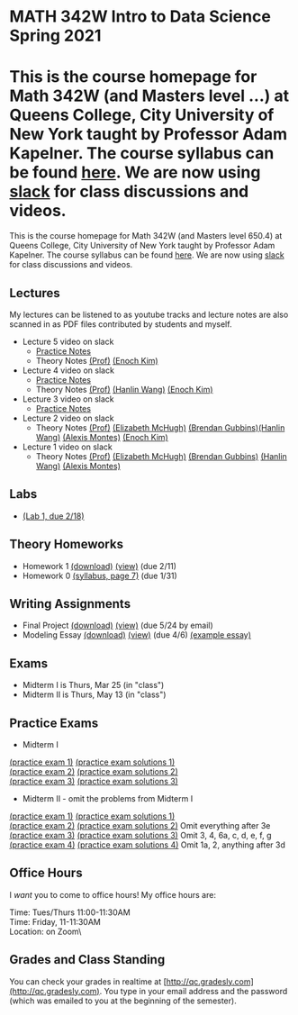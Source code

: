 # MATH 342W Intro to Data Science Spring 2021
This is the course homepage for Math 342W (and Masters level ...) at Queens College, City University of New York taught by Professor Adam Kapelner. The course syllabus can be found [here](https://github.com/kapelner/QC_Math_342W_Spring_2021/blob/master/syllabus/syllabus.pdf). We are now using [slack](https://.....slack.com/) for class discussions and videos.
=======

This is the course homepage for Math 342W (and Masters level 650.4) at Queens College, City University of New York taught by Professor Adam Kapelner. The course syllabus can be found [here](https://github.com/kapelner/QC_Math_342W_Spring_2021/blob/master/syllabus/syllabus.pdf). We are now using [slack](https://slack.com/) for class discussions and videos.

## Lectures

My lectures can be listened to as youtube tracks and lecture notes are also scanned in as PDF files contributed by students and myself.

<!--  
* Lecture 26 video on slack
  - [Practice Notes](https://github.com/kapelner/QC_Math_342W_Spring_2021/blob/master/practice_lectures/lec20.Rmd)
  - Theory Notes [(Prof)](https://github.com/kapelner/QC_Math_342W_Spring_2021/blob/master/lectures/lec26kap.pdf) [(Christella Nissanthan)](https://github.com/kapelner/QC_Math_342W_Spring_2021/blob/master/lectures/lec26nissanthan.pdf)
* Lecture 25 video on slack
  - [Practice Notes](https://github.com/kapelner/QC_Math_342W_Spring_2021/blob/master/practice_lectures/lec19.Rmd) 
  - Theory Notes [(Prof)](https://github.com/kapelner/QC_Math_342W_Spring_2021/blob/master/lectures/lec25kap.pdf) [(Christella Nissanthan)](https://github.com/kapelner/QC_Math_342W_Spring_2021/blob/master/lectures/lec25nissanthan.pdf)
* Lecture 24 video on slack
  - [Practice Notes](https://github.com/kapelner/QC_Math_342W_Spring_2021/blob/master/practice_lectures/lec18.Rmd) 
  - Theory Notes [(Prof)](https://github.com/kapelner/QC_Math_342W_Spring_2021/blob/master/lectures/lec24kap.pdf) [(Christella Nissanthan)](https://github.com/kapelner/QC_Math_342W_Spring_2021/blob/master/lectures/lec24nissanthan.pdf)
* Lecture 23 video on slack
  - [Practice Notes](https://github.com/kapelner/QC_Math_342W_Spring_2021/blob/master/practice_lectures/lec17.Rmd)
  - Theory Notes [(Prof)](https://github.com/kapelner/QC_Math_342W_Spring_2021/blob/master/lectures/lec23kap.pdf) [(Christella Nissanthan)](https://github.com/kapelner/QC_Math_342W_Spring_2021/blob/master/lectures/lec23nissanthan.pdf)
* Lecture 22 video on slack
  - [Practice Notes](https://github.com/kapelner/QC_Math_342W_Spring_2021/blob/master/practice_lectures/lec16.Rmd)
  - Theory Notes [(Prof)](https://github.com/kapelner/QC_Math_342W_Spring_2021/blob/master/lectures/lec22kap.pdf) [(Rameasa Arna)](https://github.com/kapelner/QC_Math_342W_Spring_2021/blob/master/lectures/lec22arna.pdf) [(Christella Nissanthan)](https://github.com/kapelner/QC_Math_342W_Spring_2021/blob/master/lectures/lec22nissanthan.pdf) 
* Lecture 21 video on slack
  - [Practice Notes](https://github.com/kapelner/QC_Math_342W_Spring_2021/blob/master/practice_lectures/lec15.Rmd)
  - Theory Notes [(Prof)](https://github.com/kapelner/QC_Math_342W_Spring_2021/blob/master/lectures/lec21kap.pdf) [(Christella Nissanthan)](https://github.com/kapelner/QC_Math_342W_Spring_2021/blob/master/lectures/lec21nissanthan.pdf)
* Lecture 20 video on slack
  - [Practice Notes](https://github.com/kapelner/QC_Math_342W_Spring_2021/blob/master/practice_lectures/lec14.Rmd)
  - Theory Notes [(Prof)](https://github.com/kapelner/QC_Math_342W_Spring_2021/blob/master/lectures/lec20kap.pdf) [(Christella Nissanthan)](https://github.com/kapelner/QC_Math_342W_Spring_2021/blob/master/lectures/lec20nissanthan.pdf)
* Lecture 19 video on slack
  - [Practice Notes](https://github.com/kapelner/QC_Math_342W_Spring_2021/blob/master/practice_lectures/lec13.Rmd) 
  - Theory Notes [(Prof)](https://github.com/kapelner/QC_Math_342W_Spring_2021/blob/master/lectures/lec19kap.pdf) [(Christella Nissanthan)](https://github.com/kapelner/QC_Math_342W_Spring_2021/blob/master/lectures/lec19nissanthan.pdf)
* Lecture 18 video on slack
  - [Practice Notes](https://github.com/kapelner/QC_Math_342W_Spring_2021/blob/master/practice_lectures/lec12.Rmd) 
  - Theory Notes [(Prof)](https://github.com/kapelner/QC_Math_342W_Spring_2021/blob/master/lectures/lec18kap.pdf) [(Rameasa Arna)](https://github.com/kapelner/QC_Math_342W_Spring_2021/blob/master/lectures/lec18arna.pdf) [(Christella Nissanthan)](https://github.com/kapelner/QC_Math_342W_Spring_2021/blob/master/lectures/lec18nissanthan.pdf)
* Lecture 17 video on slack
  - [Practice Notes](https://github.com/kapelner/QC_Math_342W_Spring_2021/blob/master/practice_lectures/lec11.Rmd) 
  - Theory Notes [(Prof)](https://github.com/kapelner/QC_Math_342W_Spring_2021/blob/master/lectures/lec17kap.pdf) [(Christella Nissanthan)](https://github.com/kapelner/QC_Math_342W_Spring_2021/blob/master/lectures/lec17nissanthan.pdf)
* Lecture 16 video on slack
  - [Practice Notes](https://github.com/kapelner/QC_Math_342W_Spring_2021/blob/master/practice_lectures/lec10.Rmd) 
  - Theory Notes [(Prof)](https://github.com/kapelner/QC_Math_342W_Spring_2021/blob/master/lectures/lec16kap.pdf) [(Rameasa Arna)](https://github.com/kapelner/QC_Math_342W_Spring_2021/blob/master/lectures/lec16arna.pdf) [(Christella Nissanthan)](https://github.com/kapelner/QC_Math_342W_Spring_2021/blob/master/lectures/lec16nissanthan.pdf)
* Lecture 15 video on slack
  - [Practice Notes](https://github.com/kapelner/QC_Math_342W_Spring_2021/blob/master/practice_lectures/lec09.Rmd) 
  - Theory Notes [(Prof)](https://github.com/kapelner/QC_Math_342W_Spring_2021/blob/master/lectures/lec15kap.pdf) [(Steven Grgas)](https://github.com/kapelner/QC_Math_342W_Spring_2021/blob/master/lectures/lec15grgas.pdf) [(Christella Nissanthan)](https://github.com/kapelner/QC_Math_342W_Spring_2021/blob/master/lectures/lec15nissanthan.pdf)
* Lecture 14 video on slack
  - [Practice Notes](https://github.com/kapelner/QC_Math_342W_Spring_2021/blob/master/practice_lectures/lec08.Rmd)
* Lecture 13 video on slack
  - [Practice Notes](https://github.com/kapelner/QC_Math_342W_Spring_2021/blob/master/practice_lectures/lec07.Rmd)
  - Theory Notes [(Prof)](https://github.com/kapelner/QC_Math_342W_Spring_2021/blob/master/lectures/lec13kap.pdf) [(Steven Grgas)](https://github.com/kapelner/QC_Math_342W_Spring_2021/blob/master/lectures/lec13grgas.pdf) [(Christella Nissanthan)](https://github.com/kapelner/QC_Math_342W_Spring_2021/blob/master/lectures/lec13nissanthan.pdf)
* Lecture 12 video on slack
  - [Practice Notes](https://github.com/kapelner/QC_Math_342W_Spring_2021/blob/master/practice_lectures/lec06.Rmd) 
  - Theory Notes [(Nabila Ahmed)](https://github.com/kapelner/QC_Math_342W_Spring_2021/blob/master/lectures/lec12ahmed.pdf) [(Christella Nissanthan)](https://github.com/kapelner/QC_Math_342W_Spring_2021/blob/master/lectures/lec12nissanthan.pdf)
* Lecture 11 video on slack
  - Theory Notes [(Christella Nissanthan)](https://github.com/kapelner/QC_Math_342W_Spring_2021/blob/master/lectures/lec11nissanthan.pdf)
* Lecture 10 video on slack
  - [Practice Notes](https://github.com/kapelner/QC_Math_342W_Spring_2021/blob/master/practice_lectures/lec05.Rmd) 
  - Theory Notes [(Jonathan Eng)](https://github.com/kapelner/QC_Math_342W_Spring_2021/blob/master/lectures/lec10eng.pdf) [(Christella Nissanthan)](https://github.com/kapelner/QC_Math_342W_Spring_2021/blob/master/lectures/lec10nissanthan.pdf)
* Lecture 9 video on slack
  - Theory Notes [(Jonathan Eng)](https://github.com/kapelner/QC_Math_342W_Spring_2021/blob/master/lectures/lec09eng.pdf) [(Christella Nissanthan)](https://github.com/kapelner/QC_Math_342W_Spring_2021/blob/master/lectures/lec09nissanthan.pdf)
* Lecture 8 video on slack
  - Theory Notes [(Christella Nissanthan)](https://github.com/kapelner/QC_Math_342W_Spring_2021/blob/master/lectures/lec08nissanthan.pdf) [(Shakif Shadman)](https://github.com/kapelner/QC_Math_342W_Spring_2021/blob/master/lectures/lec08shadman.pdf) [(Rameasa Arna)](https://github.com/kapelner/QC_Math_342W_Spring_2021/blob/master/lectures/lec08arna.pdf) [(Jonathan Eng)](https://github.com/kapelner/QC_Math_342W_Spring_2021/blob/master/lectures/lec08eng.pdf)
* Lecture 7 video on slack
  - [Practice Notes](https://github.com/kapelner/QC_Math_342W_Spring_2021/blob/master/practice_lectures/lec04.Rmd) 
  - Theory Notes [(Christella Nissanthan)](https://github.com/kapelner/QC_Math_342W_Spring_2021/blob/master/lectures/lec07nissanthan.pdf) [(Shakif Shadman)](https://github.com/kapelner/QC_Math_342W_Spring_2021/blob/master/lectures/lec07shadman.pdf) [(Rameasa Arna)](https://github.com/kapelner/QC_Math_342W_Spring_2021/blob/master/lectures/lec07arna.pdf) [(Jonathan Eng)](https://github.com/kapelner/QC_Math_342W_Spring_2021/blob/master/lectures/lec07eng.pdf)
* Lecture 6 video on slack
  - [Practice Notes](https://github.com/kapelner/QC_Math_342W_Spring_2021/blob/master/practice_lectures/lec03.Rmd) 
  - Theory Notes [(Christella Nissanthan)](https://github.com/kapelner/QC_Math_342W_Spring_2021/blob/master/lectures/lec06nissanthan.pdf) [(Shakif Shadman)](https://github.com/kapelner/QC_Math_342W_Spring_2021/blob/master/lectures/lec06shadman.pdf) [(Jonathan Eng)](https://github.com/kapelner/QC_Math_342W_Spring_2021/blob/master/lectures/lec06eng.pdf) [(Rameasa Arna)](https://github.com/kapelner/QC_Math_342W_Spring_2021/blob/master/lectures/lec06arna.pdf)
-->
* Lecture 5 video on slack
  - [Practice Notes](https://github.com/kapelner/QC_Math_342W_Spring_2021/blob/master/practice_lectures/lec03.Rmd)
  - Theory Notes [(Prof)](https://github.com/kapelner/QC_Math_342W_Spring_2021/blob/master/lectures/lec05kap.pdf) [(Enoch Kim)](https://github.com/derpnoch/QC_MATH_342W_Spring_2021/blob/master/lectures/lec05kim.pdf)
* Lecture 4 video on slack
  - [Practice Notes](https://github.com/kapelner/QC_Math_342W_Spring_2021/blob/master/practice_lectures/lec02.Rmd)
  - Theory Notes [(Prof)](https://github.com/kapelner/QC_Math_342W_Spring_2021/blob/master/lectures/lec04kap.pdf) [(Hanlin Wang)](https://github.com/Hanlin-Wang/QC_MATH_342W_Spring_2021/blob/master/lectures/lec04wang.pdf) [(Enoch Kim)](https://github.com/derpnoch/QC_MATH_342W_Spring_2021/blob/master/lectures/lec04kim.pdf)
* Lecture 3 video on slack
  - [Practice Notes](https://github.com/kapelner/QC_Math_342W_Spring_2021/blob/master/practice_lectures/lec01.Rmd)
* Lecture 2 video on slack
  - Theory Notes [(Prof)](https://github.com/kapelner/QC_Math_342W_Spring_2021/blob/master/lectures/lec02kap.pdf) [(Elizabeth McHugh)](https://github.com/ejmchugh/QC_MATH_342W_Spring_2021/blob/master/lectures/lec02mchugh.pdf) [(Brendan Gubbins)](https://github.com/brendangubbins/QC_MATH_342W_Spring_2021/blob/master/lectures/lec02gubbins.pdf)[(Hanlin Wang)](https://github.com/Hanlin-Wang/QC_MATH_342W_Spring_2021/blob/master/lectures/lec02wang.pdf) [(Alexis Montes)](https://github.com/AlexNYC25/QC_MATH_342W_Spring_2021/blob/master/lectures/lec02montes.pdf) [(Enoch Kim)](https://github.com/derpnoch/QC_MATH_342W_Spring_2021/blob/master/lectures/lec02kim.pdf)
* Lecture 1 video on slack
  - Theory Notes [(Prof)](https://github.com/kapelner/QC_Math_342W_Spring_2021/blob/master/lectures/lec01kap.pdf) [(Elizabeth McHugh)](https://github.com/ejmchugh/QC_MATH_342W_Spring_2021/blob/master/lectures/lec01mchugh.pdf) [(Brendan Gubbins)](https://github.com/brendangubbins/QC_MATH_342W_Spring_2021/blob/master/lectures/lec01gubbins.pdf) [(Hanlin Wang)](https://github.com/Hanlin-Wang/QC_MATH_342W_Spring_2021/blob/master/lectures/lec01wang.pdf) [(Alexis Montes)](https://github.com/AlexNYC25/QC_MATH_342W_Spring_2021/blob/master/lectures/lec01montes.pdf)


## Labs

<!--
* [(Lab 11, not collected)](https://github.com/kapelner/QC_Math_342W_Spring_2021/blob/master/labs/mid2_review_lab.Rmd)
* [(Lab 10, due 5/11)](https://github.com/kapelner/QC_Math_342W_Spring_2021/blob/master/labs/lab10.Rmd)
* [(Lab 9, due 5/2)](https://github.com/kapelner/QC_Math_342W_Spring_2021/blob/master/labs/lab09.Rmd)
* [(Lab 8, due 4/25)](https://github.com/kapelner/QC_Math_342W_Spring_2021/blob/master/labs/lab08.Rmd)
* [(Lab 7, due 4/8)](https://github.com/kapelner/QC_Math_342W_Spring_2021/blob/master/labs/lab07.Rmd)
* [(Lab 6, due 3/21)](https://github.com/kapelner/QC_Math_342W_Spring_2021/blob/master/labs/lab06.Rmd)
* [(Lab 5, due 3/7)](https://github.com/kapelner/QC_Math_342W_Spring_2021/blob/master/labs/lab05.Rmd)
* [(Lab 4, due 2/29)](https://github.com/kapelner/QC_Math_342W_Spring_2021/blob/master/labs/lab04.Rmd)
* [(Lab 3, due 2/22)](https://github.com/kapelner/QC_Math_342W_Spring_2021/blob/master/labs/lab03.Rmd)
* [(Lab 2, due 2/17)](https://github.com/kapelner/QC_Math_342W_Spring_2021/blob/master/labs/lab02.Rmd)-->
* [(Lab 1, due 2/18)](https://github.com/kapelner/QC_Math_342W_Spring_2021/blob/master/labs/lab01.Rmd)

## Theory Homeworks

<!--
* Homework 5 [(download)](https://github.com/kapelner/QC_Math_342W_Spring_2021/blob/master/homeworks/hw05/hw05t.pdf?raw=true) [(view)](https://github.com/kapelner/QC_Math_342W_Spring_2021/blob/master/homeworks/hw05/hw05t.pdf) (due 5/18)
* Homework 4 [(download)](https://github.com/kapelner/QC_Math_342W_Spring_2021/blob/master/homeworks/hw04/hw04t.pdf?raw=true) [(view)](https://github.com/kapelner/QC_Math_342W_Spring_2021/blob/master/homeworks/hw04/hw04t.pdf) (due 4/20)
* Homework 3 [(download)](https://github.com/kapelner/QC_Math_342W_Spring_2021/blob/master/homeworks/hw03/hw03t.pdf?raw=true) [(view)](https://github.com/kapelner/QC_Math_342W_Spring_2021/blob/master/homeworks/hw03/hw03t.pdf) (due 3/18)
* Homework 2 [(download)](https://github.com/kapelner/QC_Math_342W_Spring_2021/blob/master/homeworks/hw02/hw02t.pdf?raw=true) [(view)](https://github.com/kapelner/QC_Math_342W_Spring_2021/blob/master/homeworks/hw02/hw02t.pdf) (due 2/24)-->
* Homework 1 [(download)](https://github.com/kapelner/QC_Math_342W_Spring_2021/blob/master/homeworks/hw01/hw01t.pdf?raw=true) [(view)](https://github.com/kapelner/QC_Math_342W_Spring_2021/blob/master/homeworks/hw01/hw01t.pdf) (due 2/11) 
* Homework 0 [(syllabus, page 7)](https://github.com/kapelner/QC_Math_342W_Spring_2021/blob/master/syllabus/syllabus.pdf?raw=true) (due 1/31)

## Writing Assignments
<!---->
* Final Project [(download)](https://github.com/kapelner/QC_Math_342W_Spring_2021/blob/master/writing_assignments/final_project.pdf?raw=true) [(view)](https://github.com/kapelner/QC_Math_342W_Spring_2021/blob/master/writing_assignments/final_project.pdf) (due 5/24 by email)
* Modeling Essay [(download)](https://github.com/kapelner/QC_Math_342W_Spring_2021/blob/master/writing_assignments/modeling_essay.pdf?raw=true) [(view)](https://github.com/kapelner/QC_Math_342W_Spring_2021/blob/master/writing_assignments/modeling_essay.pdf) (due 4/6) [(example essay)](https://github.com/kapelner/QC_Math_342W_Spring_2021/blob/master/writing_assignments/modeling_essay_example.pdf)


## Exams

* Midterm I is Thurs, Mar 25 (in "class") 
* Midterm II is Thurs, May 13 (in "class") 


## Practice Exams

* Midterm I

[(practice exam 1)](https://github.com/kapelner/QC_Math_390.4_Spring_2020/blob/master/exams/midterm1/midterm1.pdf) [(practice exam solutions 1)](https://github.com/kapelner/QC_Math_390.4_Spring_2020/blob/master/exams/midterm1/midterm1_solutions.pdf)\
[(practice exam 2)](https://github.com/kapelner/QC_Math_390.4_Spring_2019/blob/master/exams/midterm1/midterm1.pdf) [(practice exam solutions 2)](https://github.com/kapelner/QC_Math_390.4_Spring_2019/blob/master/exams/midterm1/midterm1_solutions.pdf)\
[(practice exam 3)](https://github.com/kapelner/QC_Math_390.4_Spring_2018/blob/master/exams/midterm1/midterm1.pdf) [(practice exam solutions 3)](https://github.com/kapelner/QC_Math_390.4_Spring_2018/blob/master/exams/midterm1/midterm1_solutions.pdf)

* Midterm II - omit the problems from Midterm I

[(practice exam 1)](https://github.com/kapelner/QC_Math_390.4_Spring_2020/blob/master/exams/midterm2/midterm2.pdf) [(practice exam solutions 1)](https://github.com/kapelner/QC_Math_390.4_Spring_2020/blob/master/exams/midterm2/midterm2_solutions.pdf) \
[(practice exam 2)](https://github.com/kapelner/QC_Math_390.4_Spring_2019/blob/master/exams/midterm2/midterm2.pdf) [(practice exam solutions 2)](https://github.com/kapelner/QC_Math_390.4_Spring_2019/blob/master/exams/midterm2/midterm2_solutions.pdf) Omit everything after 3e  \
[(practice exam 3)](https://github.com/kapelner/QC_Math_390.4_Spring_2018/blob/master/exams/midterm2/midterm2.pdf) [(practice exam solutions 3)](https://github.com/kapelner/QC_Math_390.4_Spring_2018/blob/master/exams/midterm2/midterm2_solutions.pdf) Omit 3, 4, 6a, c, d, e, f, g \
[(practice exam 4)](https://github.com/kapelner/QC_Math_390.4_Spring_2018/blob/master/exams/final/final.pdf) [(practice exam solutions 4)](https://github.com/kapelner/QC_Math_390.4_Spring_2018/blob/master/exams/final/final_solutions.pdf) Omit 1a, 2, anything after 3d

## Office Hours

I *want* you to come to office hours! My office hours are:

Time: Tues/Thurs 11:00-11:30AM\
Time: Friday, 11-11:30AM\
Location: on Zoom\

<!--In addition, the TA, Moshe Weiss will hold office hours as well:

Time: Wed 2-3PM\
Location: Kiely Hall 5th floor math lounge-->

## Grades and Class Standing

You can check your grades in realtime at [http://qc.gradesly.com](http://qc.gradesly.com). You type in your email address and the password (which was emailed to you at the beginning of the semester).
